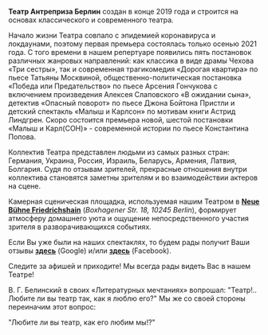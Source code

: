 <b class="big-font">Театр Антреприза Берлин</b> создан в конце 2019 года и строится на основах классического и современного театра.

Начало жизни Театра совпало с эпидемией коронавируса и локдаунами, поэтому первая премьера состоялась только осенью 2021 года. С того времени в нашем репертуаре появились пять постановок различных жанровых направлений: как классика в виде драмы Чехова «Три сестры», так и современная трагикомедия «Дорогая квартира» по пьесе Татьяны Москвиной, общественно-политическая постановка «Победа или Предательство» по пьесе Арсения Гончукова с включением произведения Алексея Слаповского «В ожидании сына», детектив «Опасный поворот» по пьесе Джона Бойтона Пристли и детский спектакль «Малыш и Карлсон» по мотивам книги Астрид Линдгрен. Скоро состоится премьера новой, шестой постановки «Малыш и Карл(СОН)» - современной истории по пьесе Константина Попова.

Коллектив Театра представлен людьми из самых разных стран: Германия, Украина, Россия, Израиль, Беларусь, Армения, Латвия, Болгария. Судя по отзывам зрителей, прекрасные отношения внутри коллектива становятся заметны зрителям и во взаимодействии актеров на сцене.

Камерная сценическая площадка, используемая нашим Театром в <b><a href="https://www.neue-buehne-friedrichshain.de" target="_blank"	rel="noopener external">Neue Bühne Friedrichshain</a></b> (<i>Boxhagener Str. 18, 10245 Berlin</i>), формирует атмосферу домашнего уюта и ощущение непосредственного участия зрителя в разворачивающихся событиях.

Если Вы уже были на наших спектаклях, то будем рады получит Ваши отзывы <b><a href="https://g.page/r/CXSamsbDK3NlEBI/review" target="_blank"	rel="noopener external">здесь</a></b> (Google) и/или <b><a href="https://www.facebook.com/AntreprizaBerlin/reviews" target="_blank"	rel="noopener external">здесь</a></b> (Facebook).

Следите за афишей и приходите! Мы всегда рады видеть Вас в нашем Театре!

В. Г. Белинский в своих «Литературных мечтаниях» вопрошал: "Театр!.. Любите ли вы театр так, как я люблю его?" Мы же со своей стороны переиначим этот вопрос:

<div class="motto">"Любите ли вы театр, как его любим мы!?"</div>
